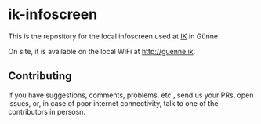 # ik-infoscreen

This is the repository for the local infoscreen used at <a href="https://interdisciplinary-college.de">IK</a> in Günne.

On site, it is available on the local WiFi at <a href="http://guenne.ik">http://guenne.ik</a>.


## Contributing

If you have suggestions, comments, problems, etc., send us your PRs, open
issues, or, in case of poor internet connectivity, talk to one of the
contributors in persosn.
